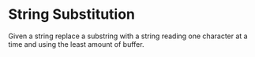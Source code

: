 # String Substitution
Given a string replace a substring with a string reading one character at a time and using the least amount of buffer.